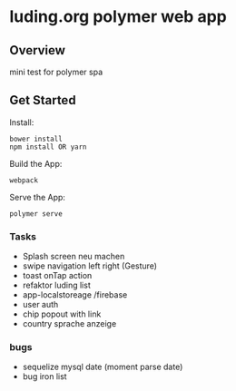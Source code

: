 # luding.org polymer web app
## Overview
mini test for polymer spa 
## Get Started
Install:
```
bower install
npm install OR yarn
```
Build the App:
```
webpack
```
Serve the App:
```
polymer serve
```

### Tasks

* Splash screen neu machen
* swipe navigation left right (Gesture)
* toast onTap action
* refaktor luding list
* app-localstoreage /firebase
* user auth
* chip popout with link
* country sprache anzeige


### bugs
* sequelize mysql date (moment parse date)
* bug iron list